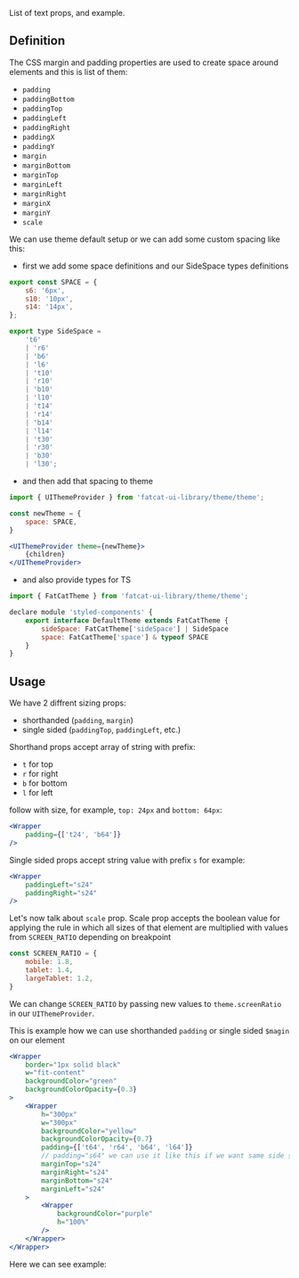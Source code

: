 List of text props, and example.

## 	Definition

The CSS margin and padding properties are used to create space around elements and this is list of them:

- `padding`
- `paddingBottom`
- `paddingTop`
- `paddingLeft`
- `paddingRight`
- `paddingX`
- `paddingY`
- `margin`
- `marginBottom`
- `marginTop`
- `marginLeft`
- `marginRight`
- `marginX`
- `marginY`
- `scale`

We can use theme default setup or we can add some custom spacing like this:

- first we add some space definitions and our SideSpace types definitions

```jsx
export const SPACE = {
	s6: '6px',
	s10: '10px',
	s14: '14px',
};

export type SideSpace =
	't6'
	| 'r6'
	| 'b6'
	| 'l6'
	| 't10'
	| 'r10'
	| 'b10'
	| 'l10'
	| 't14'
	| 'r14'
	| 'b14'
	| 'l14'
	| 't30'
	| 'r30'
	| 'b30'
	| 'l30';
```
- and then add that spacing to theme

```jsx
import { UIThemeProvider } from 'fatcat-ui-library/theme/theme';

const newTheme = {
	space: SPACE,
}

<UIThemeProvider theme={newTheme}>
	{children}
</UIThemeProvider>
```

- and also provide types for TS

```jsx
import { FatCatTheme } from 'fatcat-ui-library/theme/theme';

declare module 'styled-components' {
	export interface DefaultTheme extends FatCatTheme {
		sideSpace: FatCatTheme['sideSpace'] | SideSpace
		space: FatCatTheme['space'] & typeof SPACE
	}
}
```

## Usage 
We have 2 diffrent sizing props:
- shorthanded (`padding`, `margin`)
- single sided (`paddingTop`, `paddingLeft`, etc.)

Shorthand props accept array of string with prefix:
- `t` for top
- `r` for right
- `b` for bottom
- `l` for left

follow with size, for example, `top: 24px` and `bottom: 64px`:

```jsx
<Wrapper
	padding={['t24', 'b64']}
/>
```

Single sided props accept string value with prefix `s` for example:

```jsx
<Wrapper
	paddingLeft="s24"
	paddingRight="s24"
/>
```

Let's now talk about `scale` prop. Scale prop accepts the boolean value for applying the rule in which all sizes of that element are multiplied with values from `SCREEN_RATIO` depending on breakpoint

```jsx
const SCREEN_RATIO = {
	mobile: 1.8,
	tablet: 1.4,
	largeTablet: 1.2,
}
```
We can change `SCREEN_RATIO` by passing new values to `theme.screenRatio` in our `UIThemeProvider`.

This is example how we can use shorthanded `padding` or single sided `$magin` on our element

```jsx
<Wrapper
	border="1px solid black"
	w="fit-content"
	backgroundColor="green"
	backgroundColorOpacity={0.3}
>
	<Wrapper
		h="300px"
		w="300px"
		backgroundColor="yellow"
		backgroundColorOpacity={0.7}
		padding={['t64', 'r64', 'b64', 'l64']}
		// padding="s64" we can use it like this if we want same side sizes
		marginTop="s24"
		marginRight="s24"
		marginBottom="s24"
		marginLeft="s24"
	>
		<Wrapper
			backgroundColor="purple"
			h="100%"
		/>
	</Wrapper>
</Wrapper>
```

Here we can see example:
